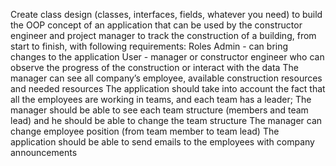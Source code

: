 Create class design (classes, interfaces, fields, whatever you need) to build the OOP concept of an application that can
be used by the constructor engineer and project manager to track the construction of a building, from start to finish,
with following requirements:
Roles
Admin - can bring changes to the application
User - manager or constructor engineer who can observe the progress of the construction or interact with the data
The manager can see all company’s employee, available construction resources and needed resources
The application should take into account the fact that all the employees are working in teams, and each team has a
leader; The manager should be able to see each team structure (members and team lead) and he should be able to change
the team structure
The manager can change employee position (from team member to team lead)
The application should be able to send emails to the employees with company announcements
